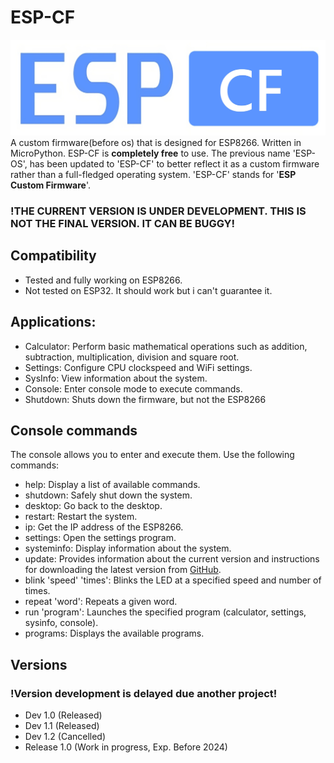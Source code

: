 # ESP-CF
![Logo of ESP-CF](https://github.com/Pepe-57/esp-cf/blob/main/esp-cf_logo.jpg)
A custom firmware(before os) that is designed for ESP8266. Written in MicroPython. ESP-CF is __completely free__ to use. The previous name 'ESP-OS', has been updated to 'ESP-CF' to better reflect it as a custom firmware rather than a full-fledged operating system. 'ESP-CF' stands for '__ESP Custom Firmware__'. 
### !THE CURRENT VERSION IS UNDER DEVELOPMENT. THIS IS NOT THE FINAL VERSION. IT CAN BE BUGGY!
## Compatibility
- Tested and fully working on ESP8266.
- Not tested on ESP32. It should work but i can't guarantee it.
## Applications:
- Calculator: Perform basic mathematical operations such as addition, subtraction, multiplication, division and square root.
- Settings: Configure CPU clockspeed and WiFi settings.
- SysInfo: View information about the system.
- Console: Enter console mode to execute commands.
- Shutdown: Shuts down the firmware, but not the ESP8266
## Console commands
The console allows you to enter and execute them. Use the following commands:
- help: Display a list of available commands.
- shutdown: Safely shut down the system.
- desktop: Go back to the desktop.
- restart: Restart the system.
- ip: Get the IP address of the ESP8266.
- settings: Open the settings program.
- systeminfo: Display information about the system.
- update: Provides information about the current version and instructions for downloading the latest version from [GitHub](https://github.com/Pepe-57/esp-cf).
- blink 'speed' 'times': Blinks the LED at a specified speed and number of times.
- repeat 'word': Repeats a given word.
- run 'program': Launches the specified program (calculator, settings, sysinfo, console).
- programs: Displays the available programs.
## Versions
### !Version development is delayed due another project!
- Dev 1.0 (Released)
- Dev 1.1 (Released)
- Dev 1.2 (Cancelled)
- Release 1.0 (Work in progress, Exp. Before 2024)
